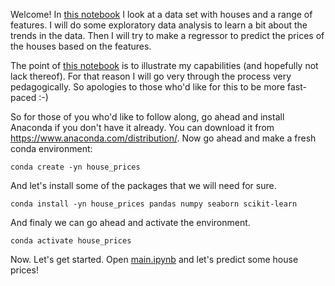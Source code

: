 Welcome! In [this notebook](main.ipynb) I look at a data set with houses and a range of features.
I will do some exploratory data analysis to learn a bit about the trends in the data.
Then I will try to make a regressor to predict the prices of the houses based on the features.

The point of [this notebook](main.ipynb) is to illustrate my capabilities (and hopefully not lack thereof).
For that reason I will go very through the process very pedagogically.
So apologies to those who'd like for this to be more fast-paced :-)

So for those of you who'd like to follow along, go ahead and install Anaconda if you don't have it already.
You can download it from https://www.anaconda.com/distribution/.
Now go ahead and make a fresh conda environment:

`conda create -yn house_prices`

And let's install some of the packages that we will need for sure.

`conda install -yn house_prices pandas numpy seaborn scikit-learn`

And finaly we can go ahead and activate the environment.

`conda activate house_prices`

Now. Let's get started. Open [main.ipynb](main.ipynb) and let's predict some house prices!